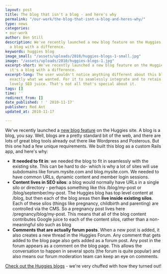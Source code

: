 ```yaml
---
layout: post
title: The blog that isn't a blog - and here's why
permalink: "/our-work/the-blog-that-isnt-a-blog-and-heres-why/"
type: news
categories:
- our-work
author: Ben Still
description: We've recently launched a new blog feature on the Huggies site. But it's
  a blog with a difference.
keywords: huggies blog
image_small: "/assets/uploads/2010/huggies-blogs-1-small.jpg"
image: "/assets/uploads/2010/huggies-blogs-1.jpg"
excerpt-short: We've recently launched a new blog feature on the Huggies site. But
  it's a blog with a difference.
excerpt-long: The user wouldn't notice anything different about this blog, and that's
  exactly what we wanted. For it to seamlessly integrate and to retain all that's
  lovely SEO juice. That's not all that's special about it.
tags: []
time: ''
redirect_from: []
date_published: ! ' 2010-11-17'
publisher: Red Ant
updated_at: 2010-11-17

---
```

We've recently launched a [new blog feature](http://www.huggies.com.au/blog) on the Huggies site. A blog is a blog, you say. Well, blogs are a pretty standard bit of the web, and there are lots of great blog tools already out there like Wordpress and Posterous. But this one had a few unique requirements. We built this blog as a custom Rails app, and here's why:

- **It needed to fit in**: we needed the blog to fit in seamlessly with the existing site. This can be hard to do- which is why a lot of sites will use subdomains like forum.mysite.com and blog.mysite.com. We needed to have common URLs, dynamic content and member login sessions.
- **Content lives in SEO silos**: a blog would normally have URLs in a single silo or directory - perhaps something like this /blog/my-post or /blog/september/my-post. The Huggies blog has top level content at /blog, but then each of the blog areas then **live inside existing silos**. Each of these silos (things like pregnancy, childbirth and parenting) are controlled via the CMS. So a pregnancy post lives here /pregnancy/blog/my-post. This means that all of the blog content contributes Google juice to each of the content silos, rather than a non-meaningful silo such as blog
- **Comments that are actually forum posts**. When a new post is added, it also creates a new thread in the Huggies Forum. Any comment that gets added to the blog page also gets added as a forum post. Any post in the forum appears as a comment on the blog page. This allows the conversation to happen in several spots (the forum is quite popular) and also means our forum moderation team can keep an eye on comments.

[Check out the Huggies blogs](http://www.huggies.com.au/blog) - we're very chuffed with how they turned out!